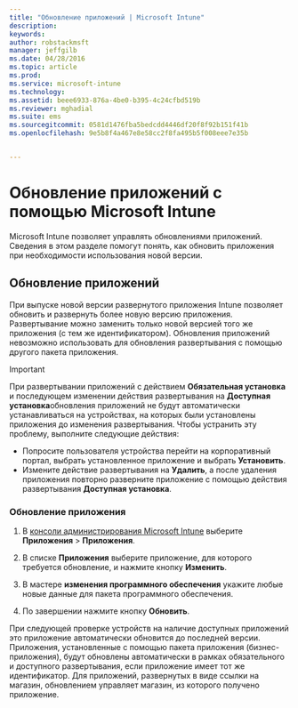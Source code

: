 ```yaml
---
title: "Обновление приложений | Microsoft Intune"
description: 
keywords: 
author: robstackmsft
manager: jeffgilb
ms.date: 04/28/2016
ms.topic: article
ms.prod: 
ms.service: microsoft-intune
ms.technology: 
ms.assetid: beee6933-876a-4be0-b395-4c24cfbd519b
ms.reviewer: mghadial
ms.suite: ems
ms.sourcegitcommit: 0581d1476fba5bedcdd4446df20f8f92b151f41b
ms.openlocfilehash: 9e5b8f4a467e8e58cc2f8fa495b5f008eee7e35b


---
```


# Обновление приложений с помощью Microsoft Intune
Microsoft Intune позволяет управлять обновлениями приложений. Сведения в этом разделе помогут понять, как обновить приложения при необходимости использования новой версии.

## Обновление приложений
При выпуске новой версии развернутого приложения Intune позволяет обновить и развернуть более новую версию приложения. Развертывание можно заменить только новой версией того же приложения (с тем же идентификатором). Обновления приложений невозможно использовать для обновления развертывания с помощью другого пакета приложения.

> [!IMPORTANT]
> При развертывании приложений с действием **Обязательная установка** и последующем изменении действия развертывания на **Доступная установка**обновления приложений не будут автоматически устанавливаться на устройствах, на которых были установлены приложения до изменения развертывания. Чтобы устранить эту проблему, выполните следующие действия:
> 
> -   Попросите пользователя устройства перейти на корпоративный портал, выбрать установленное приложение и выбрать **Установить**.
> -   Измените действие развертывания на **Удалить**, а после удаления приложения повторно разверните приложение с помощью действия развертывания **Доступная установка**.

### Обновление приложения

1.  В [консоли администрирования Microsoft Intune](https://manage.microsoft.com) выберите **Приложения** &gt; **Приложения**.

2.  В списке **Приложения** выберите приложение, для которого требуется обновление, и нажмите кнопку **Изменить**.

3.  В мастере **изменения программного обеспечения** укажите любые новые данные для пакета программного обеспечения.

4.  По завершении нажмите кнопку **Обновить**.

При следующей проверке устройств на наличие доступных приложений это приложение автоматически обновится до последней версии.
Приложения, установленные с помощью пакета приложения (бизнес-приложения), будут обновлены автоматически в рамках обязательного и доступного развертывания, если приложение имеет тот же идентификатор.
Для приложений, развернутых в виде ссылки на магазин, обновлением управляет магазин, из которого получено приложение.






<!--HONumber=Jun16_HO3-->


